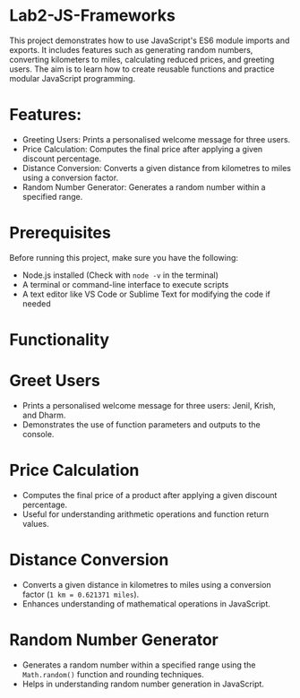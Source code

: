 # Lab2-JS-Frameworks

This project demonstrates how to use JavaScript's ES6 module imports and exports. It includes features such as generating random numbers, converting kilometers to miles, calculating reduced prices, and greeting users. The aim is to learn how to create reusable functions and practice modular JavaScript programming.

# Features:
- Greeting Users: Prints a personalised welcome message for three users.
- Price Calculation: Computes the final price after applying a given discount percentage.
- Distance Conversion: Converts a given distance from kilometres to miles using a conversion factor.
- Random Number Generator: Generates a random number within a specified range.

# Prerequisites

Before running this project, make sure you have the following:

- Node.js installed (Check with `node -v` in the terminal)
- A terminal or command-line interface to execute scripts
- A text editor like VS Code or Sublime Text for modifying the code if needed



# Functionality

# Greet Users
- Prints a personalised welcome message for three users: Jenil, Krish, and Dharm.
- Demonstrates the use of function parameters and outputs to the console.

# Price Calculation
- Computes the final price of a product after applying a given discount percentage.
- Useful for understanding arithmetic operations and function return values.

# Distance Conversion
- Converts a given distance in kilometres to miles using a conversion factor (`1 km = 0.621371 miles`).
- Enhances understanding of mathematical operations in JavaScript.

# Random Number Generator
- Generates a random number within a specified range using the `Math.random()` function and rounding techniques.
- Helps in understanding random number generation in JavaScript.
